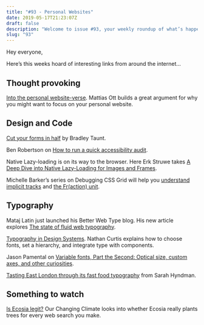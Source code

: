```yaml
---
title: "#93 - Personal Websites"
date: 2019-05-17T21:23:07Z
draft: false
description: "Welcome to issue #93, your weekly roundup of what’s happening in design, code and typography."
slug: "93"
---
```


Hey everyone,

Here’s this weeks hoard of interesting links from around the internet...

## Thought provoking

[Into the personal website-verse](https://matthiasott.com/articles/into-the-personal-website-verse). Mattias Ott builds a great argument for why you might want to focus on your personal website.

## Design and Code

[Cut your forms in half](https://bradleytaunt.com/2019/05/09/cut-your-forms-in-half/) by Bradley Taunt.

Ben Robertson on [How to run a quick accessibility audit](https://benrobertson.io/accessibility/how-to-run-quick-accessibility-audit).

Native Lazy-loading is on its way to the browser. Here Erk Struwe takes [A Deep Dive into Native Lazy-Loading for Images and Frames](https://css-tricks.com/a-deep-dive-into-native-lazy-loading-for-images-and-frames/).

Michelle Barker’s series on Debugging CSS Grid will help you [understand implicit tracks](https://css-irl.info/debugging-css-grid-part-1-understanding-implicit-tracks/) and [the Fr(action) unit](https://css-irl.info/debugging-css-grid-part-2-what-the-fraction/).

## Typography

Mataj Latin just launched his Better Web Type blog. His new article explores [The state of fluid web typography](https://betterwebtype.com/articles/2019/05/14/the-state-of-fluid-web-typography/).

[Typography in Design Systems](https://medium.com/eightshapes-llc/typography-in-design-systems-6ed771432f1e). Nathan Curtis explains how to choose fonts, set a hierarchy, and integrate type with components.

Jason Pamental on [Variable fonts, Part the Second: Optical size, custom axes, and other curiosities](https://newsletters.feedbinusercontent.com/3d0/3d08a127e37127f1197f0939cd6ab22b16d41544.html).

[Tasting East London through its fast food typography](https://eyeondesign.aiga.org/tasting-east-london-through-its-fast-food-typography/) from Sarah Hyndman.

## Something to watch

[Is Ecosia legit?](https://www.youtube.com/watch?v=z1AVgbI_1r0) Our Changing Climate looks into whether Ecosia really plants trees for every web search you make.
